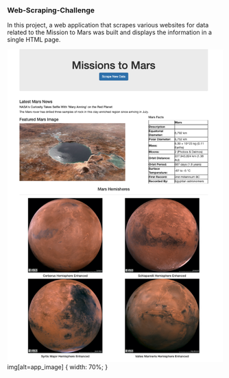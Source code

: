 ### Web-Scraping-Challenge
In this project, a web application that scrapes various websites for data related to the Mission to Mars was built and displays the information in a single HTML page.
<br>

![alt app_image](https://github.com/changrita1114/Web-Scraping-Challenge/blob/main/Missions_to_Mars/app_screenshot.png?raw=true)
img[alt=app_image] {
  width: 70%;
}

